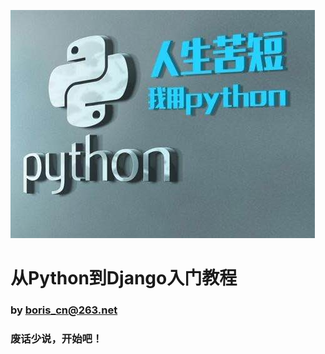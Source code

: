 ![人生苦短，我用Python](./introduction/using_python.jpg)

# 从Python到Django入门教程

### by boris_cn@263.net

### 废话少说，开始吧！
